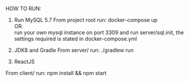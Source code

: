 HOW TO RUN:

1. Run MySQL 5.7
From project root run:
docker-compose up   
OR.  
run your own mysql instance on port 3309 and run server/sql.init, the settings required is stated in docker-compose.yml 

2. JDK8 and Gradle
From server/ run:
./gradlew run

3. ReactJS

From client/ run:
npm install && npm start
